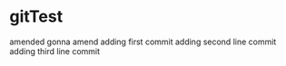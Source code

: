 # gitTest
amended
gonna amend
adding first commit
adding second line commit
adding third line commit
